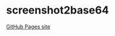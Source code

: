 # screenshot2base64
<a href="https://tnakashimaewmjapan.github.io/screenshot2base64/" target="_blank">GitHub Pages site</a>